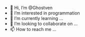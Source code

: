 - 👋 Hi, I’m @Ghostven
- 👀 I’m interested in programmation 
- 🌱 I’m currently learning ...
- 💞️ I’m looking to collaborate on ...
- 📫 How to reach me ...

<!---
Ghostven/Ghostven is a ✨ special ✨ repository because its `README.md` (this file) appears on your GitHub profile.
You can click the Preview link to take a look at your changes.
--->
